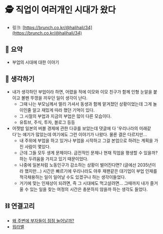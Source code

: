 # 🕵️ 직업이 여러개인 시대가 왔다

- 링크: [https://brunch.co.kr/@halihali/34](https://brunch.co.kr/@halihali/34)

## 📝 요약 
- 부업의 시대에 대한 이야기  

## 🤔 생각하기 
- 내가 생각하던 부업이라 하면, 어렸을 적에 이모와 이모 친구가 함께 인형 눈알을 붙이고 볼펜 뚜껑을 끼우던 일이 생각이 난다.  
  - 그때 나는 부모님께서 멀리 가셔서 동생과 함께 맡겨졌던 상황이었는데 그게 놀이인줄 알고 재밌게 따라 했던 기억이 있다.  
  - 그 시절의 부업과 지금의 부업은 많이 다른 모습이다.  
  - 유튜브, 주식, 투자, 블로그 등등  
- 어젯밤 일본의 버블 경제에 관한 다큐를 보았는데 댓글에 다 '우리나라의 미래같다'는 얘기가 많았는데 여기에도 그런 이야기가 나왔다. 물론 결은 다르지만... 
  - 내 주위에 부업을 하고 있거나 부업을 시작하고 그걸 본업으로 하려는 계획을 가진 사람이 몇있다.  
  - 근데 그들 모두 생계 문제이다. 금전적인 문제나 현재 직업을 평생할 수 있을까? 하는 두려움을 가지고 있기 때문이었다.  
  - 나중에 일본처럼 노동인구가 감소하는 상황이 벌어진다면? (글에선 2035년이라 했지만...) 시간은 빠르기에 우리나라도 야후 재팬같은 대기업이 부업 인재를 적극채용하는 일이 일어날 수도 있겠구나 하는 생각이들었다.  
  - 거기에 맞는 인재상이 되려면, 즉 그 시대에도 먹고살려면... 그때까지 내가 즐거울 수 있는 일을 찾는 여정의 시간은 충분하지 않을까 하는 생각도 들었다. 

## ⛓ 연결고리 
- [왜 주변에 부자들이 점점 늘어날까?](../Life/why-are-there-more-and-more-rich-people-around.md)
- [워라밸](../Life/work-life-balance.md)
